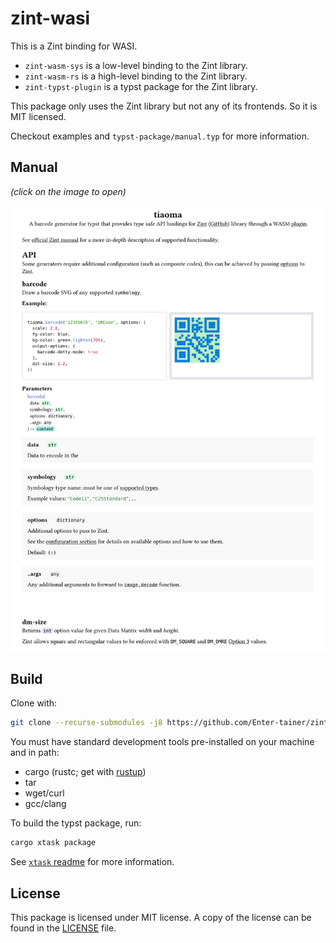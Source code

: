 # zint-wasi

This is a Zint binding for WASI.

- `zint-wasm-sys` is a low-level binding to the Zint library.
- `zint-wasm-rs` is a high-level binding to the Zint library.
- `zint-typst-plugin` is a typst package for the Zint library.

This package only uses the Zint library but not any of its frontends. So it is MIT licensed.

Checkout examples and `typst-package/manual.typ` for more information.

## Manual

_(click on the image to open)_

<a aria-label="Link to manual" href="https://raw.githubusercontent.com/Enter-tainer/zint-wasi/master/typst-package/manual.pdf" target="_blank">
  <img src="/assets/manual-preview.svg">
</a>

## Build

Clone with:
```sh
git clone --recurse-submodules -j8 https://github.com/Enter-tainer/zint-wasi.git
```

You must have standard development tools pre-installed on your machine and in path:
- cargo (rustc; get with [rustup](https://rustup.rs/))
- tar
- wget/curl
- gcc/clang

To build the typst package, run:
```sh
cargo xtask package
```

See [`xtask` readme](./xtask/README.md) for more information.

## License

This package is licensed under MIT license.
A copy of the license can be found in the [LICENSE](./LICENSE) file.
